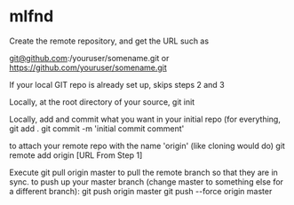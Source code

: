 # mlfnd

Create the remote repository, and get the URL such as 

git@github.com:/youruser/somename.git or https://github.com/youruser/somename.git

If your local GIT repo is already set up, skips steps 2 and 3

Locally, at the root directory of your source, git init

Locally, add and commit what you want in your initial repo 
(for everything, 
git add . 
git commit -m 'initial commit comment'

to attach your remote repo with the name 'origin' (like cloning would do)
git remote add origin [URL From Step 1]

Execute git pull origin master to pull the remote branch so that they are in sync.
to push up your master branch (change master to something else for a different branch):
git push origin master
git push --force origin master
